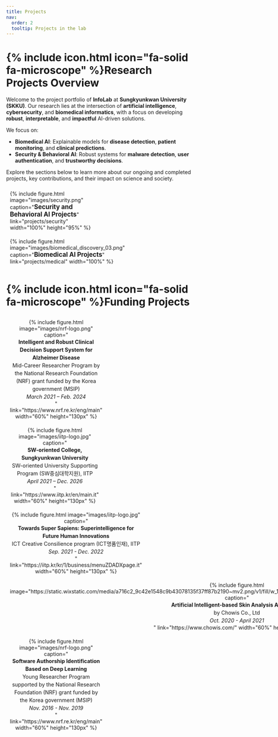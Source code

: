```yaml
---
title: Projects
nav:
  order: 2
  tooltip: Projects in the lab
---
```


# {% include icon.html icon="fa-solid fa-microscope" %}Research Projects Overview

Welcome to the project portfolio of **InfoLab** at **Sungkyunkwan University (SKKU)**. Our research lies at the intersection of **artificial intelligence**, **cybersecurity**, and **biomedical informatics**, with a focus on developing **robust**, **interpretable**, and **impactful** AI-driven solutions.

We focus on:

- **Biomedical AI**: Explainable models for **disease detection**, **patient monitoring**, and **clinical predictions**.
- **Security & Behavioral AI**: Robust systems for **malware detection**, **user authentication**, and **trustworthy decisions**.

Explore the sections below to learn more about our ongoing and completed projects, key contributions, and their impact on science and society.


<div style="display: flex; flex-wrap: wrap; justify-content: space-between;">

  <div style="flex: 0 0 48%; padding: 10px;">
    {% include figure.html
      image="images/security.png"
      caption="<a href='security' style='font-weight: bold; font-size: 1.2em; text-decoration: none;'>Security and Behavioral AI Projects</a>"
      link="projects/security"
      width="100%"
      height="95%"
    %}
  </div>
    
  <div style="flex: 0 0 48%; padding: 10px;">
  {% include figure.html
    image="images/biomedical_discovery_03.png"
    caption="<a href='medical' style='font-weight: bold; font-size: 1.2em; text-decoration: none;'>Biomedical AI Projects</a>"
    link="projects/medical"
    width="100%"
  %}
  </div>

</div>


# {% include icon.html icon="fa-solid fa-microscope" %}Funding Projects

<div style="display: flex; flex-wrap: wrap; justify-content: space-between; align-items: flex-start;">

  <div style="flex: 0 0 48%; padding: 10px; text-align: center;">
    {% include figure.html
      image="images/nrf-logo.png"
      caption="<div style='font-size: 1em; line-height: 1.5;'>
                  <strong>Intelligent and Robust Clinical Decision Support System for Alzheimer Disease</strong><br>
                  Mid-Career Researcher Program by the National Research Foundation (NRF) grant funded by the Korea government (MSIP)<br>
                  <em>March 2021 – Feb. 2024</em>
               </div>"
      link="https://www.nrf.re.kr/eng/main"
      width="60%"
      height="130px"
    %}
  </div>

  <div style="flex: 0 0 48%; padding: 10px; text-align: center;">
    {% include figure.html
      image="images/iitp-logo.jpg"
      caption="<div style='font-size: 1em; line-height: 1.5;'>
                  <strong>SW-oriented College, Sungkyunkwan University</strong><br>
                  SW-oriented University Supporting Program (SW중심대학지원), IITP<br>
                  <em>April 2021 – Dec. 2026</em>
               </div>"
      link="https://www.iitp.kr/en/main.it"
      width="60%"
      height="130px"
    %}
  </div>

  <div style="flex: 0 0 48%; padding: 10px; text-align: center;">
    {% include figure.html
      image="images/iitp-logo.jpg"
      caption="<div style='font-size: 1em; line-height: 1.5;'>
                  <strong>Towards Super Sapiens: Superintelligence for Future Human Innovations</strong><br>
                  ICT Creative Consilience program (ICT명품인재), IITP<br>
                  <em>Sep. 2021 - Dec. 2022</em>
               </div>"
      link="https://iitp.kr/kr/1/business/menuZDADXpage.it"
      width="60%"
      height="130px"
    %}
  </div>

  <div style="flex: 0 0 48%; padding: 10px; text-align: center;">
    {% include figure.html
      image="https://static.wixstatic.com/media/a716c2_9c42e1548c9b43078135f37ff87b2190~mv2.png/v1/fill/w_127,h_31,al_c,q_85,usm_0.66_1.00_0.01,enc_avif,quality_auto/chowislogo.png"
      caption="<div style='font-size: 1em; line-height: 1.5;'>
                  <strong>Artificial Intelligent-based Skin Analysis Algorithms</strong><br>
                  by Chowis Co., Ltd<br>
                  <em>Oct. 2020 - April 2021</em>
               </div>"
      link="https://www.chowis.com/"
      width="60%"
      height="130px"
    %}
  </div>

  <div style="flex: 0 0 48%; padding: 10px; text-align: center;">
    {% include figure.html
      image="images/nrf-logo.png"
      caption="<div style='font-size: 1em; line-height: 1.5;'>
                  <strong>Software Authorship Identification Based on Deep Learning</strong><br>
                  Young Researcher Program supported by the National Research Foundation (NRF) grant funded by the Korea government (MSIP)<br>
                  <em>Nov. 2016 - Nov. 2019</em>
               </div>"
      link="https://www.nrf.re.kr/eng/main"
      width="60%"
      height="130px"
    %}
  </div>

</div>
